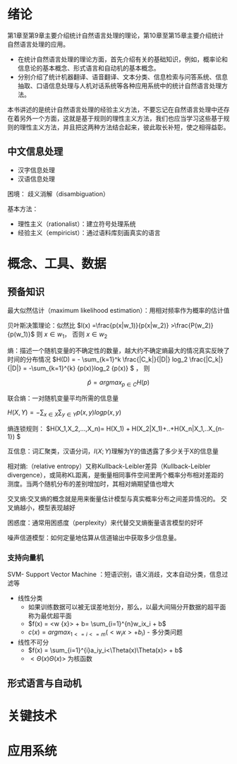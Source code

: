 # 绪论

第1章至第9章主要介绍统计自然语言处理的理论，第10章至第15章主要介绍统计自然语言处理的应用。

- 在统计自然语言处理的理论方面，首先介绍有关的基础知识，例如，概率论和信息论的基本概念、形式语言和自动机的基本概念。
- 分别介绍了统计机器翻译、语音翻译、文本分类、信息检索与问答系统、信息抽取、口语信息处理与人机对话系统等各种应用系统中的统计自然语言处理方法。

本书讲述的是统计自然语言处理的经验主义方法，不要忘记在自然语言处理中还存在着另外一个方面，这就是基于规则的理性主义方法，我们也应当学习这些基于规则的理性主义方法，并且把这两种方法结合起来，彼此取长补短，使之相得益彰。

## 中文信息处理

- 汉字信息处理
- 汉语信息处理

困境： 歧义消解（disambiguation）

基本方法：

- 理性主义（rationalist）：建立符号处理系统
- 经验主义（empiricist）：通过语料库刻画真实的语言

# 概念、工具、数据

## 预备知识

最大似然估计（maximum likelihood estimation）：用相对频率作为概率的估计值

贝叶斯决策理论：似然比 $l(x) =\frac{p(x|w_1)}{p(x|w_2)} >\frac{P(w_2)}{p(w_1)}$ 则 $x\in{w_1}$， 否则 $x\in{w_2}$

熵：描述一个随机变量的不确定性的数量，越大约不确定熵最大的情况真实反映了时间的分布情况 $H(D) = - \sum_{k=1}^k \frac{|C_k|}{|D|} log_2 \frac{|C_k|}{|D|} = -\sum_{k=1}^{k} {p(x)}log_2 {p(x)} $  ， 则

$$ \hat{p} = argmax_{p\in{C}}H(p)$$

联合熵：一对随机变量平均所需的信息量

 $H(X,Y) = -\sum_{x\in{X}}\sum_{y\in{Y}}p(x,y)log{p(x,y)}$

熵连锁规则： $H(X_1,X_2,...,X_n)= H(X_1) + H(X_2|X_1)+..+H(X_n|X_1,..X_{n-1}) $

互信息：词汇聚类，汉语分词，$I(X;Y)$理解为Y的值透露了多少关于X的信息量

相对熵:（relative entropy）又称Kullback-Leibler差异（Kullback-Leibler divergence），或简称KL距离，是衡量相同事件空间里两个概率分布相对差距的测度。当两个随机分布的差别增加时，其相对熵期望值也增大

交叉熵:交叉熵的概念就是用来衡量估计模型与真实概率分布之间差异情况的。 交叉熵越小，模型表现越好

困惑度：通常用困惑度（perplexity）来代替交叉熵衡量语言模型的好坏

噪声信道模型：如何定量地估算从信道输出中获取多少信息量。

### 支持向量机

SVM- Support Vector Machine ：短语识别，语义消歧，文本自动分类，信息过滤等

- 线性分类
  - 如果训练数据可以被无误差地划分，那么，以最大间隔分开数据的超平面称为最优超平面
  - $f(x) = <w {x}> + b= \sum_{i=1}^{n}w_ix_i + b$
  - $c(x) = argmax_{1<=i<=m}(<w_i x> + b_i)$  - 多分类问题
- 线性不可分
  - $f(x) = \sum_{i=1}^{i}a_iy_i<\Theta(x)\Theta(x)> + b$
  - $<\Theta(x)\Theta(x)>$ 为核函数

## 形式语言与自动机

# 关键技术

# 应用系统

